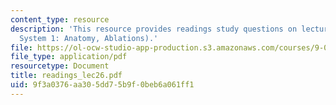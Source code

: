 ```yaml
---
content_type: resource
description: 'This resource provides readings study questions on lecture 26 (Visual
  System 1: Anatomy, Ablations).'
file: https://ol-ocw-studio-app-production.s3.amazonaws.com/courses/9-01-neuroscience-and-behavior-fall-2003/9f3a0376aa305dd75b9f0beb6a061ff1_readings_lec26.pdf
file_type: application/pdf
resourcetype: Document
title: readings_lec26.pdf
uid: 9f3a0376-aa30-5dd7-5b9f-0beb6a061ff1
---
```

